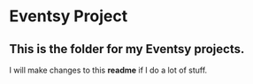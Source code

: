# Eventsy Project

## This is the folder for my Eventsy projects.

I will make changes to this **readme** if I do a lot of stuff.
